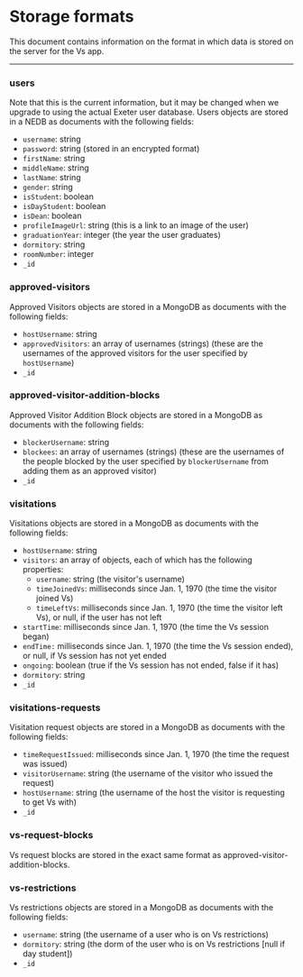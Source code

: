 # Storage formats
This document contains information on the format in which data is stored on the server for the Vs app.

---

### users
Note that this is the current information, but it may be changed when we upgrade to using the actual Exeter user database.
Users objects are stored in a NEDB as documents with the following fields:
* `username`: string
* `password`: string (stored in an encrypted format)
* `firstName`: string
* `middleName`: string
* `lastName`: string
* `gender`: string
* `isStudent`: boolean
* `isDayStudent`: boolean
* `isDean`: boolean
* `profileImageUrl`: string (this is a link to an image of the user)
* `graduationYear`: integer (the year the user graduates)
* `dormitory`: string
* `roomNumber`: integer
* `_id`

### approved-visitors
Approved Visitors objects are stored in a MongoDB as documents with the following fields:
* `hostUsername`: string
* `approvedVisitors`: an array of usernames (strings) (these are the usernames of the approved visitors for the user specified by `hostUsername`)
* `_id`

### approved-visitor-addition-blocks
Approved Visitor Addition Block objects are stored in a MongoDB as documents with the following fields:
* `blockerUsername`: string
* `blockees`: an array of usernames (strings) (these are the usernames of the people blocked by the  user specified by `blockerUsername` from adding them as an approved visitor)
* `_id`

### visitations
Visitations objects are stored in a MongoDB as documents with the following fields:
* `hostUsername`: string
* `visitors`: an array of objects, each of which has the following properties:
  * `username`: string (the visitor's username)
  * `timeJoinedVs`: milliseconds since Jan. 1, 1970 (the time the visitor joined Vs)
  * `timeLeftVs`: milliseconds since Jan. 1, 1970 (the time the visitor left Vs), or null, if the user has not left
* `startTime`: milliseconds since Jan. 1, 1970 (the time the Vs session began)
* `endTime:` milliseconds since Jan. 1, 1970 (the time the Vs session ended), or null, if Vs session has not yet ended
* `ongoing`: boolean (true if the Vs session has not ended, false if it has)
* `dormitory`: string
* `_id`

### visitations-requests
Visitation request objects are stored in a MongoDB as documents with the following fields:
* `timeRequestIssued`: milliseconds since Jan. 1, 1970 (the time the request was issued)
* `visitorUsername`: string (the username of the visitor who issued the request)
* `hostUsername`: string (the username of the host the visitor is requesting to get Vs with)
* `_id`

### vs-request-blocks
Vs request blocks are stored in the exact same format as approved-visitor-addition-blocks.

### vs-restrictions
Vs restrictions objects are stored in a MongoDB as documents with the following fields:
* `username`: string (the username of a user who is on Vs restrictions)
* `dormitory`: string (the dorm of the user who is on Vs restrictions [null if day student])
* `_id`
